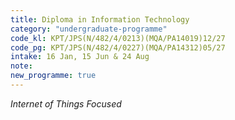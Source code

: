 ```yaml
---
title: Diploma in Information Technology
category: "undergraduate-programme"
code_kl: KPT/JPS(N/482/4/0213)(MQA/PA14019)12/27
code_pg: KPT/JPS(N/482/4/0227)(MQA/PA14312)05/27
intake: 16 Jan, 15 Jun & 24 Aug
note: 
new_programme: true
---
```


<i>Internet of Things Focused</i>